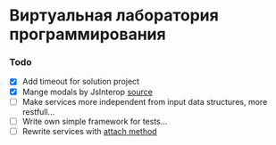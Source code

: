 ﻿# Виртуальная лаборатория программирования

### Todo
- [X] Add timeout for solution project
- [X] Mange modals by JsInterop [source](https://stackoverflow.com/questions/77453833/bootstrap-modal-on-blazor-stopped-working-on-net-8-rc2-using-jsinterop-to-open)
- [ ] Make services more independent from input data structures, more restfull...
- [ ] Write own simple framework for tests...
- [ ] Rewrite services with [attach method](https://metanit.com/sharp/entityframework/1.3.php)
